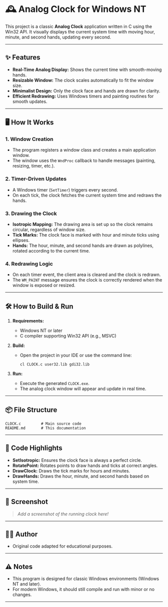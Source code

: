 # 🕰️ Analog Clock for Windows NT

This project is a classic **Analog Clock** application written in C using the Win32 API. It visually displays the current system time with moving hour, minute, and second hands, updating every second.

---

## ✨ Features

- **Real-Time Analog Display:** Shows the current time with smooth-moving hands.
- **Resizable Window:** The clock scales automatically to fit the window size.
- **Minimalist Design:** Only the clock face and hands are drawn for clarity.
- **Efficient Redrawing:** Uses Windows timers and painting routines for smooth updates.

---

## 🖥️ How It Works

### 1. **Window Creation**

- The program registers a window class and creates a main application window.
- The window uses the `WndProc` callback to handle messages (painting, resizing, timer, etc.).

### 2. **Timer-Driven Updates**

- A Windows timer (`SetTimer`) triggers every second.
- On each tick, the clock fetches the current system time and redraws the hands.

### 3. **Drawing the Clock**

- **Isotropic Mapping:** The drawing area is set up so the clock remains circular, regardless of window size.
- **Tick Marks:** The clock face is marked with hour and minute ticks using ellipses.
- **Hands:** The hour, minute, and second hands are drawn as polylines, rotated according to the current time.

### 4. **Redrawing Logic**

- On each timer event, the client area is cleared and the clock is redrawn.
- The `WM_PAINT` message ensures the clock is correctly rendered when the window is exposed or resized.

---

## 🛠️ How to Build & Run

1. **Requirements:**
   - Windows NT or later
   - C compiler supporting Win32 API (e.g., MSVC)

2. **Build:**
   - Open the project in your IDE or use the command line:
     ```
     cl CLOCK.c user32.lib gdi32.lib
     ```

3. **Run:**
   - Execute the generated `CLOCK.exe`.
   - The analog clock window will appear and update in real time.

---

## 📦 File Structure

```
CLOCK.c         # Main source code
README.md       # This documentation
```

---

## 📝 Code Highlights

- **SetIsotropic:** Ensures the clock face is always a perfect circle.
- **RotatePoint:** Rotates points to draw hands and ticks at correct angles.
- **DrawClock:** Draws the tick marks for hours and minutes.
- **DrawHands:** Draws the hour, minute, and second hands based on system time.

---

## 📸 Screenshot

> _Add a screenshot of the running clock here!_

---

## 🧑‍💻 Author

- Original code adapted for educational purposes.

---

## ⚠️ Notes

- This program is designed for classic Windows environments (Windows NT and later).
- For modern Windows, it should still compile and run with minor or no changes.

---
